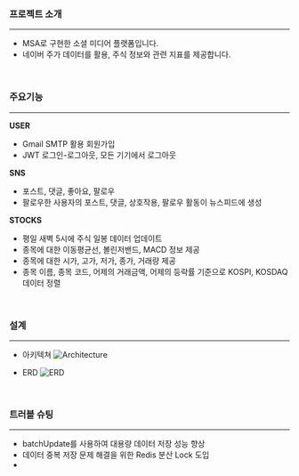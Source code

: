 ### 프로젝트 소개
***
- MSA로 구현한 소셜 미디어 플랫폼입니다.
- 네이버 주가 데이터를 활용, 주식 정보와 관련 지표를 제공합니다.

<br/>

### 주요기능
***

**USER**
- Gmail SMTP 활용 회원가입
- JWT 로그인-로그아웃, 모든 기기에서 로그아웃

**SNS**
- 포스트, 댓글, 좋아요, 팔로우
- 팔로우한 사용자의 포스트, 댓글, 상호작용, 팔로우 활동이 뉴스피드에 생성

**STOCKS**
- 평일 새벽 5시에 주식 일봉 데이터 업데이트
- 종목에 대한 이동평균선, 볼린저밴드, MACD 정보 제공
- 종목에 대한 시가, 고가, 저가, 종가, 거래량 제공
- 종목 이름, 종목 코드, 어제의 거래금액, 어제의 등락률 기준으로 KOSPI, KOSDAQ 데이터 정렬

<br/>

### 설계
***
- 아키텍쳐
  ![Architecture](https://velog.velcdn.com/images/oat/post/ffa8331d-2a96-45df-bc01-5d65a0d4ec81/image.jpg)

- ERD
  ![ERD](https://velog.velcdn.com/images/oat/post/5c9d8118-2b53-49e3-ad53-d7e7c4a3cbb3/image.png)

<br/>

### 트러블 슈팅
***
- batchUpdate를 사용하여 대용량 데이터 저장 성능 향상
- 데이터 중복 저장 문제 해결을 위한 Redis 분산 Lock 도입
-


<br/>

<br/>


